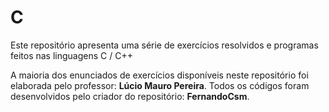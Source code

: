 # C
Este repositório apresenta uma série de exercícios resolvidos e programas feitos nas linguagens C / C++

A maioria dos enunciados de exercícios disponíveis neste repositório foi elaborada pelo professor: **Lúcio Mauro Pereira**. Todos os códigos foram desenvolvidos pelo criador do repositório: **FernandoCsm**.
